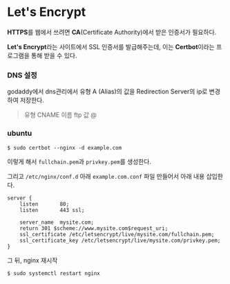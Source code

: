 # Let's Encrypt

**HTTPS**를 웹에서 쓰려면 **CA**(Certificate Authority)에서 받은 인증서가 필요하다.

**Let's Encrypt**라는 사이트에서 SSL 인증서를 발급해주는데, 이는 **Certbot**이라는 프로그램을 통해 받을 수 있다. 



### DNS 설정 
godaddy에서 dns관리에서 유형 A (Alias)의 값을 Redirection Server의 ip로 변경하여 저장한다.

> 유형 CNAME 이름 ftp 값 @


### ubuntu

    $ sudo certbot --nginx -d example.com

이렇게 해서 `fullchain.pem`과 `privkey.pem`를 생성한다.

그리고 `/etc/nginx/conf.d` 아래 `example.com.conf` 파일 만들어서 아래 내용 삽입한다.

    server {
        listen       80;
        listen       443 ssl;
        
        server_name  mysite.com;
        return 301 $scheme://www.mysite.com$request_uri;
        ssl_certificate /etc/letsencrypt/live/mysite.com/fullchain.pem;
        ssl_certificate_key /etc/letsencrypt/live/mysite.com/privkey.pem;
    }

그 뒤, nginx 재시작

    $ sudo systemctl restart nginx